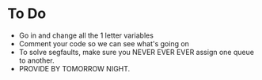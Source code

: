 # To Do

* Go in and change all the 1 letter variables
* Comment your code so we can see what's going on
* To solve segfaults, make sure you NEVER EVER EVER assign one queue to another.
* PROVIDE BY TOMORROW NIGHT.
